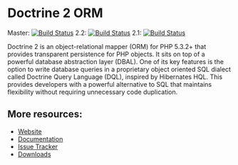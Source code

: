 # Doctrine 2 ORM

Master: [![Build Status](https://secure.travis-ci.org/doctrine/doctrine2.png?branch=master)](http://travis-ci.org/doctrine/doctrine2)
2.2: [![Build Status](https://secure.travis-ci.org/doctrine/doctrine2.png?branch=2.2)](http://travis-ci.org/doctrine/doctrine2)
2.1: [![Build Status](https://secure.travis-ci.org/doctrine/doctrine2.png?branch=2.1.x)](http://travis-ci.org/doctrine/doctrine2)

Doctrine 2 is an object-relational mapper (ORM) for PHP 5.3.2+ that provides transparent persistence
for PHP objects. It sits on top of a powerful database abstraction layer (DBAL). One of its key features
is the option to write database queries in a proprietary object oriented SQL dialect called Doctrine Query Language (DQL),
inspired by Hibernates HQL. This provides developers with a powerful alternative to SQL that maintains flexibility
without requiring unnecessary code duplication.

## More resources:

* [Website](http://www.doctrine-project.org)
* [Documentation](http://docs.doctrine-project.org/projects/doctrine-orm/en/latest/index.html)
* [Issue Tracker](http://www.doctrine-project.org/jira/browse/DDC)
* [Downloads](http://github.com/doctrine/doctrine2/downloads)

